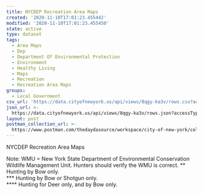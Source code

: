 ```yaml
---
title: NYCDEP Recreation Area Maps
created: '2020-11-10T17:01:23.455442'
modified: '2020-11-10T17:01:23.455450'
state: active
type: dataset
tags:
  - Area Maps
  - Dep
  - Department Of Environmental Protection
  - Environment
  - Healthy Living
  - Maps
  - Recreation
  - Recreation Area Maps
groups:
  - Local Government
csv_url: 'https://data.cityofnewyork.us/api/views/8qgy-ka3v/rows.csv?accessType=DOWNLOAD'
json_url: >-
  https://data.cityofnewyork.us/api/views/8qgy-ka3v/rows.json?accessType=DOWNLOAD
layout: post
postman_collection_url: >-
  https://www.postman.com/thedaydasource/workspace/city-of-new-york/collection/15909983-f3824709-787b-4408-b9f2-2625561ef857
---
```

NYCDEP Recreation Area Maps

Note:
WMU = New York State Department of Environmental Conservation Wildlife Management Unit. Hunters should verify the WMU is correct.
** Hunting by Bow only.    
*** Hunting by Bow or Shotgun only.    
**** Hunting for Deer only, and by Bow only.
